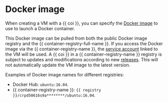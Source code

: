 # Docker image

When creating a VM with a {{ coi }}, you can specify the [Docker image](../../container-registry/concepts/docker-image.md) to use to launch a Docker container.

This Docker image can be pulled from both the public Docker image registry and the {{ container-registry-full-name }}. If you access the Docker image via the {{ container-registry-name }}, the [service account](../../iam/concepts/index.md#sa) linked to the VM will be used. A {{ coi }} in a {{ container-registry-name }} registry is subject to updates and modifications according to new [releases](../release-notes.md). This will not automatically update the VM image to the latest version.

Examples of Docker image names for different registries:
* Docker Hub: `ubuntu:16.04`.
* {{ container-registry-name }}: `{{ registry }}/crpd50616s9a********/ubuntu:16.04`.